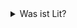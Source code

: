 <details>
   <summary>Was ist Lit?</summary>
   <div class="details-content">
    <p>
      Lit ist eine Bibliothek mit welcher man Web Components erstellen kann. Jede dieser Components ist plattformunabhängig und in jeder HTML Umgebung lauffähig. Das bedeutet, dass diese beispielsweise sowohl in Angular, WordPress oder Static-Site-Generatoren wie Eleventy eingesetzt werden können.
    </p>
   </div>
</details>
